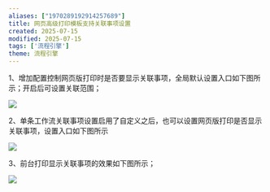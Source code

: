 ```yaml
---
aliases: ["1970289192914257689"]
title: 网页高级打印模板支持关联事项设置
created: 2025-07-15
modified: 2025-07-15
tags: ['流程引擎']
theme: 流程引擎
---
```


1、增加配置控制网页版打印时是否要显示关联事项，全局默认设置入口如下图所示；开启后可设置关联范围；

![](496a22e4518ffc1937b02660a1d31f31.jpg)

2、单条工作流关联事项设置启用了自定义之后，也可以设置网页版打印是否显示关联事项，设置入口如下图所示

![](b6d8226ab4d34244ef420e1e0ef70b36.jpg)

3、前台打印显示关联事项的效果如下图所示；

![](0440afac4e88a8aa1211eb264403c140.jpg)